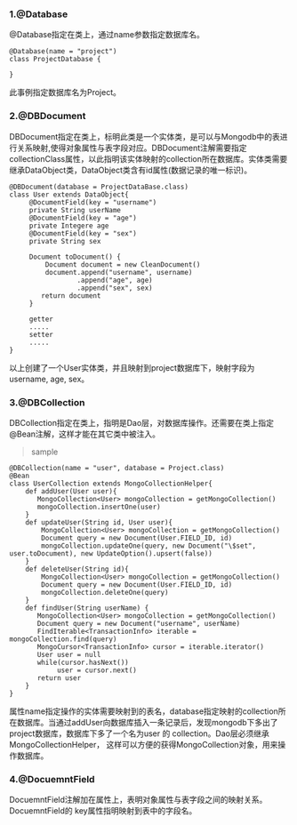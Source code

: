 ### 1.@Database
@Database指定在类上，通过name参数指定数据库名。
```
@Database(name = "project")
class ProjectDatabase {

}
```
此事例指定数据库名为Project。
### 2.@DBDocument
DBDocument指定在类上，标明此类是一个实体类，是可以与Mongodb中的表进行关系映射,使得对象属性与表字段对应。DBDocument注解需要指定collectionClass属性，以此指明该实体映射的collection所在数据库。实体类需要继承DataObject类，DataObject类含有id属性(数据记录的唯一标识)。
```
@DBDocument(database = ProjectDataBase.class)
class User extends DataObject{
     @DocumentField(key = "username")
     private String userName
     @DocumentField(key = "age")
     private Integere age
     @DocumentField(key = "sex")
     private String sex
     
     Document toDocument() {
         Document document = new CleanDocument()
         document.append("username", username)
                 .append("age", age)
                 .append("sex", sex)
        return document
     }
     
     getter 
     .....
     setter
     .....
}

```
以上创建了一个User实体类，并且映射到project数据库下，映射字段为username, age, sex。
### 3.@DBCollection
DBCollection指定在类上，指明是Dao层，对数据库操作。还需要在类上指定@Bean注解，这样才能在其它类中被注入。
> sample
```
@DBCollection(name = "user", database = Project.class)
@Bean
class UserCollection extends MongoCollectionHelper{
    def addUser(User user){
       MongoCollection<User> mongoCollection = getMongoCollection()
       mongoCollection.insertOne(user)
    }
    def updateUser(String id, User user){
        MongoCollection<User> mongoCollection = getMongoCollection()
        Document query = new Document(User.FIELD_ID, id)
        mongoCollection.updateOne(query, new Document("\$set", user.toDocument), new UpdateOption().upsert(false))
    }
    def deleteUser(String id){
        MongoCollection<User> mongoCollection = getMongoCollection()
        Document query = new Document(User.FIELD_ID, id)
        mongoCollection.deleteOne(query)
    }
    def findUser(String userName) {
       MongoCollection<User> mongoCollection = getMongoCollection()
       Document query = new Document("username", userName)
       FindIterable<TransactionInfo> iterable = mongoCollection.find(query)
       MongoCursor<TransactionInfo> cursor = iterable.iterator()
       User user = null
       while(cursor.hasNext())
            user = cursor.next()
       return user
    }
}
```

属性name指定操作的实体需要映射到的表名，database指定映射的collection所在数据库。当通过addUser向数据库插入一条记录后，发现mongodb下多出了project数据库，数据库下多了一个名为user 的 collection。Dao层必须继承 MongoCollectionHelper， 这样可以方便的获得MongoCollection对象，用来操作数据库。
### 4.@DocuemntField
DocuemntField注解加在属性上，表明对象属性与表字段之间的映射关系。DocuemntField的 key属性指明映射到表中的字段名。
